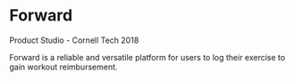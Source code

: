 # Forward
Product Studio - Cornell Tech 2018

Forward is a reliable and versatile platform for users to log their exercise to gain workout reimbursement.
